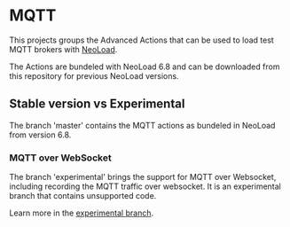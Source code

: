 # MQTT 

This projects groups the Advanced Actions that can be used to load test MQTT brokers with [NeoLoad](https://www.neotys.com/neoload/overview).

The Actions are bundeled with NeoLoad 6.8 and can be downloaded from this repository for previous NeoLoad versions.

## Stable version vs Experimental

The branch 'master' contains the MQTT actions as bundeled in NeoLoad from version 6.8. 

### MQTT over WebSocket

The branch 'experimental' brings the support for MQTT over Websocket, including recording the MQTT traffic over websocket.
It is an experimental branch that contains unsupported code.

Learn more in the [experimental branch](https://github.com/Neotys-Labs/MQTT/tree/experimental).






 

